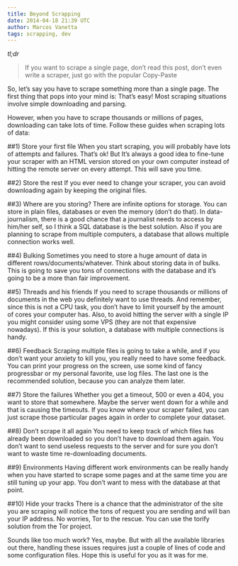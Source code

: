 ```yaml
---
title: Beyond Scrapping
date: 2014-04-18 21:39 UTC
author: Marcos Vanetta
tags: scrapping, dev
---
```


*tl;dr*

>If you want to scrape a single page, don’t read this post, don’t even write a scraper, just go with the popular  Copy-Paste

So, let’s say you have to scrape something more than a single page. The first thing that pops into your mind is: That’s easy! Most scraping situations involve simple downloading and parsing. 

However, when you have to scrape thousands or millions of pages, downloading can take lots of time. Follow these guides when scraping lots of data:

##1) Store your first file
When you start scraping, you will probably have lots of attempts and failures. That’s ok! But It’s always a good idea to fine-tune your scraper with an HTML version stored on your own computer instead of hitting the remote server on every attempt. This will save you time.

##2) Store the rest
If you ever need to change your scraper, you can avoid downloading again by keeping the original files.

##3) Where are you storing?
There are infinite options for storage. You can store in plain files, databases or even the memory (don’t do that). In data-journalism, there is a good chance that a journalist needs to access by him/her self, so I think a SQL database is the best solution. Also if you are planning to scrape from multiple computers, a database that allows multiple connection works well.

##4) Bulking
Sometimes you need to store a huge amount of data in different rows/documents/whatever. Think about storing data in of bulks. This is going to save you tons of connections with the database and it’s going to be a more than fair improvement.

##5) Threads and his friends
If you need to scrape thousands or millions of documents in the web you definitely want to use threads. And remember, since this is not a CPU task, you don’t have to limit yourself by the amount of cores your computer has. Also, to avoid hitting the server with a single IP you might consider using some VPS (they are not that expensive nowadays). If this is your solution, a database with multiple connections is handy.

##6) Feedback
Scraping multiple files is going to take a while, and if you don’t want your anxiety to kill you, you really need to have some feedback. You can print your progress on the screen, use some kind of fancy progressbar or my personal favorite, use log files. The last one is the recommended solution, because you can analyze them later.

##7) Store the failures
Whether you get a timeout, 500 or even a 404, you want to store that somewhere. Maybe the server went down for a while and that is causing the timeouts. If you know where your scraper failed, you can just scrape those particular pages again in order to complete your dataset.

##8) Don’t scrape it all again
You need to keep track of which files has already been downloaded so you don’t have to download them again. You don’t want to send useless requests to the server and for sure you don’t want to waste time re-downloading documents.

##9) Environments
Having different work environments can be really handy when you have started to scrape some pages and at the same time you are still tuning up your app. You don’t want to mess with the database at that point.

##10) Hide your tracks
There is a chance that the administrator of the site you are scraping will notice the tons of request you are sending and will ban your IP address. No worries, Tor to the rescue. You can use the torify solution from the Tor project.

Sounds like too much work? Yes, maybe. But with all the available libraries out there, handling these issues requires just a couple of lines of code and some configuration files.
Hope this is useful for you as it was for me.
